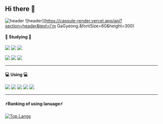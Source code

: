 ## Hi there 👋

<!--
**GaGyeong-Kim/GaGyeong-Kim** is a ✨ _special_ ✨ repository because its `README.md` (this file) appears on your GitHub profile.

Here are some ideas to get you started:

- 🔭 I’m currently working on ...
- 🌱 I’m currently learning ...
- 👯 I’m looking to collaborate on ...
- 🤔 I’m looking for help with ...
- 💬 Ask me about ...
- 📫 How to reach me: ...
- 😄 Pronouns: ...
- ⚡ Fun fact: ...
-->
![header](https://capsule-render.vercel.app/api?type=wave&color=auto&height=300&section=header&text=Hello&fontSize=90)
![header](https://capsule-render.vercel.app/api?section=header&text=I'm GaGyeong.&fontSize=60&height=300)
 
 #### 🌱 Studying 🌱
<img src="https://img.shields.io/badge/HTML5-E34F26?style=flat-square&logo=HTML5&logoColor=white"/> <img src="https://img.shields.io/badge/CSS3-1572B6?style=flat-square&logo=CSS3&logoColor=white"/>
<img src="https://img.shields.io/badge/JavaScript-F7DF1E?style=flat-square&logo=JavaScript&logoColor=white"/> 

<img src="https://img.shields.io/badge/Python-3776AB?style=flat-square&logo=python&logoColor=white"/> <img src="https://img.shields.io/badge/R-276DC3?style=flat-square&logo=R&logoColor=white"/> <img src="https://img.shields.io/badge/MySQL-4479A1?style=flat-square&logo=MySQL&logoColor=white"/>
<hr/>

#### 💻 Using 💻
<img src="https://img.shields.io/badge/Notion-000000?style=flat-square&logo=notion&logoColor=white"/>   <img src="https://img.shields.io/badge/Visual Studio Code-007ACC?style=flat-square&logo=Visual Studio Code&logoColor=white"/> <img src="https://img.shields.io/badge/PyCharm-000000?style=flat-square&logo=PyCharm&logoColor=white"/> <img src="https://img.shields.io/badge/Jupyter-F37626?style=flat-square&logo=Jupyter&logoColor=white"/> 
<img src="https://img.shields.io/badge/GitHub-181717?style=flat-square&logo=Github&logoColor=white"/> 
<hr/>

#### ⚡Ranking of using lanuage⚡ 
[![Top Langs](https://github-readme-stats.vercel.app/api/top-langs/?username=GaGyeong-Kim)](https://github.com/GaGyeong-Kim/github-readme-stats)

